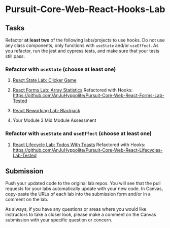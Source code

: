# Pursuit-Core-Web-React-Hooks-Lab

## Tasks
Refactor **at least two** of the following labs/projects to use hooks. Do not use any class components, only functions with `useState` and/or `useEffect`. As you refactor, run the jest and cypress tests, and make sure that your tests still pass.

### Refactor with `useState` (choose at least one)
1. [React State Lab: Clicker Game](https://github.com/joinpursuit/Pursuit-Core-Web-React-State-Lab-Tested)

2. [React Forms Lab: Array Statistics](https://github.com/joinpursuit/Pursuit-Core-Web-React-Forms-Lab-Tested)
    Refactored with Hooks: https://github.com/AnJuHyppolite/Pursuit-Core-Web-React-Forms-Lab-Tested

3. [React Neworking Lab: Blackjack](https://github.com/joinpursuit/Pursuit-Core-Web-React-Networking-Lab-Tested)

4. Your Module 3 Mid Module Assessment

### Refactor with `useState` and `useEffect` (choose at least one)
1. [React Lifecycle Lab: Todos With Toasts](https://github.com/joinpursuit/Pursuit-Core-Web-React-Lifecycles-Lab-Tested)
    Refactored with Hooks: https://github.com/AnJuHyppolite/Pursuit-Core-Web-React-Lifecycles-Lab-Tested

## Submission
Push your updated code to the original lab repos. You will see that the pull requests for your labs automatically update with your new code. In Canvas, copy-paste the URLs of each lab into the submission form and/or in a comment on the lab.

As always, if you have any questions or areas where you would like instructors to take a closer look, please make a comment on the Canvas submission with your specific question or concern.
